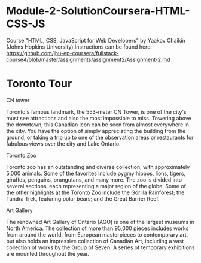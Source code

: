 # Module-2-SolutionCoursera-HTML-CSS-JS
Course "HTML, CSS, JavaScript for Web Developers" by Yaakov Chaikin (Johns Hopkins University)
Instructions can be found here: https://github.com/jhu-ep-coursera/fullstack-course4/blob/master/assignments/assignment2/Assignment-2.md

<!DOCTYPE html>
<html>
<head>
<meta charset="utf-8">
<title>Assignment01</title>
<meta name="viewport" content="width=device-width, initial-scale=1">
<link rel="stylesheet" href="css/style.css">

</head>
<body>
<h1>Toronto Tour</h1>

<div class="col-lg-4 col-md-6 col-sm-12">
    <div class="box">
      <div class="heading sub1">CN tower</div>
      <p class="description">Toronto's famous landmark, the 553-meter CN Tower, is one of the city's must see attractions and also the most impossible to miss. Towering above the downtown, this Canadian icon can be seen from almost everywhere in the city. You have the option of simply appreciating the building from the ground, or taking a trip up to one of the observation areas or restaurants for fabulous views over the city and Lake Ontario.</p>
    </div>
  </div>

  <div class="col-lg-4 col-md-6 col-sm-12">
    <div class="box">
      <div class="heading sub2">Toronto Zoo</div>
      <p class="description">Toronto zoo has an outstanding and diverse collection, with approximately 5,000 animals. Some of the favorites include pygmy hippos, lions, tigers, giraffes, penguins, orangutans, and many more. The zoo is divided into several sections, each representing a major region of the globe. Some of the other highlights at the Toronto Zoo include the Gorilla Rainforest; the Tundra Trek, featuring polar bears; and the Great Barrier Reef.</p>
    </div>
  </div>

  <div class="col-lg-4 col-md-12 col-sm-12">
    <div class="box">
      <div class="heading sub3">Art Gallery</div>
      <p class="description">The renowned Art Gallery of Ontario (AGO) is one of the largest museums in North America. The collection of more than 95,000 pieces includes works from around the world, from European masterpieces to contemporary art, but also holds an impressive collection of Canadian Art, including a vast collection of works by the Group of Seven. A series of temporary exhibitions are mounted throughout the year.</p>
    </div>  
  </div>

</body>
</html>
